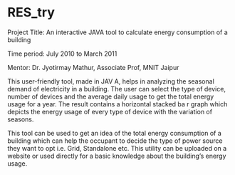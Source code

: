 RES_try
=======


Project Title: An interactive  JAVA tool to calculate energy  consumption of a building 

Time period: July 2010  to March 2011

Mentor:  Dr. Jyotirmay Mathur, Associate Prof, MNIT  Jaipur



This user-friendly  tool, made in JAV A, helps in analyzing the seasonal demand  of electricity in a 
building. The  user can select the type of device, number  of devices  and the average  daily usage  to  get 
the total energy  usage for a year. The  result contains a horizontal  stacked ba r graph  which  depicts the 
energy usage  of every  type of device  with the variation  of seasons.

This tool can be used to get an idea of the total energy  consumption of  a building  which can help the 
occupant to decide the type of power  source they want to opt i.e. Grid,  Standalone  etc. This utility can 
be  uploaded  on a website or used directly for a basic knowledge  about the building’s energy  usage.
